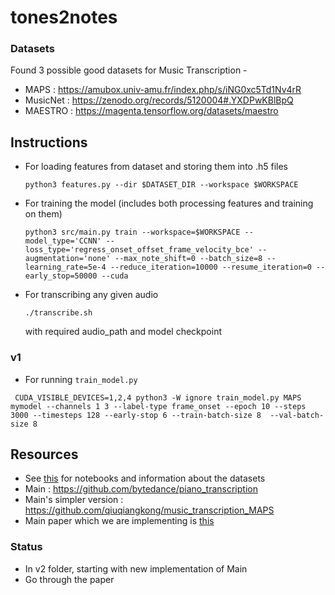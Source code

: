# tones2notes

### Datasets

Found 3 possible good datasets for Music Transcription -
-   MAPS : https://amubox.univ-amu.fr/index.php/s/iNG0xc5Td1Nv4rR
- MusicNet : https://zenodo.org/records/5120004#.YXDPwKBlBpQ
- MAESTRO : https://magenta.tensorflow.org/datasets/maestro 

## Instructions
- For loading features from dataset and storing them into .h5 files
    ```
    python3 features.py --dir $DATASET_DIR --workspace $WORKSPACE
    ```
- For training the model (includes both processing features and training on them)
    ```
    python3 src/main.py train --workspace=$WORKSPACE --model_type='CCNN' --loss_type='regress_onset_offset_frame_velocity_bce' --augmentation='none' --max_note_shift=0 --batch_size=8 --learning_rate=5e-4 --reduce_iteration=10000 --resume_iteration=0 --early_stop=50000 --cuda
    ```
- For transcribing any given audio
    ```
    ./transcribe.sh
    ```
    with required audio_path and model checkpoint


### v1 
- For running `train_model.py`
```
 CUDA_VISIBLE_DEVICES=1,2,4 python3 -W ignore train_model.py MAPS mymodel --channels 1 3 --label-type frame_onset --epoch 10 --steps 3000 --timesteps 128 --early-stop 6 --train-batch-size 8  --val-batch-size 8 
```

## Resources

- See [this](https://github.com/BShakhovsky/PolyphonicPianoTranscription) for notebooks and information about the datasets
- Main : https://github.com/bytedance/piano_transcription
- Main's simpler version : https://github.com/qiuqiangkong/music_transcription_MAPS
- Main paper which we are implementing is [this](https://github.com/bytedance/piano_transcription/blob/master/paper/High-resolution%20Piano%20Transcription%20with%20Pedals%20by%20Regressing%20Precise%20Onsets%20and%20Offsets%20Times_v0.2.pdf)

### Status

- In v2 folder, starting with new implementation of Main
- Go through the paper
